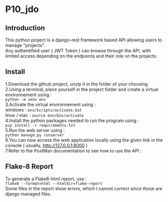 # P10_jdo

## Introduction

This python project is a django-rest framework based API allowing users to manage "projects".  
Any authentified user ( JWT Token ) can browse through the API, with limited access depending on the endpoints and their role on the projects.

## Install
1.Download the github project, unzip it in the folder of your choosing  
2.Using a terminal, place yourself in the project folder and create a virtual environnement using :  
`python -m venv env`  
3.Activate the virtual environnement using :  
windows : `env/Scripts/activate.bat`  
linux / mac : `source env/bin/activate`  
4.Install the python packages needed to run the program using :  
`pip install -r requirements.txt`  
5.Run the web server using :  
`python manage.py runserver`  
6.You can now access the web application locally using the given link in the console ( usually, http://127.0.0.1:8000 )  
7.Refer to the PostMan documentation to see how to use the API :

## Flake-8 Report
To generate a Flake8-html report, use :  
`flake8 --format=html --htmldir=flake-report`  
Some files in the report show errors, which I cannot correct since those are django managed files.

